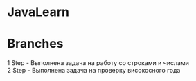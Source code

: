 # JavaLearn

# Branches
1 Step - Выполнена задача на работу со строками и числами <br>
2 Step - Выполнена задача на проверку високосного года
